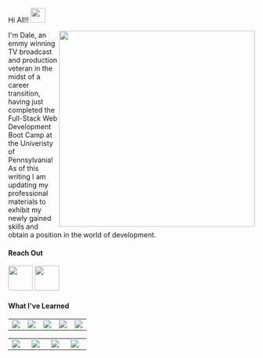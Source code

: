 Hi All!! <img src="https://media.giphy.com/media/hvRJCLFzcasrR4ia7z/giphy.gif" width="30px">

<img align="right" src="https://user-images.githubusercontent.com/74573261/109544626-cba16580-7a95-11eb-82a6-786b61a71444.gif" width="400px">

I'm Dale, an emmy winning TV broadcast and production veteran in the midst of a career transition, having just completed the Full-Stack Web Development Boot Camp at the Univeristy of Pennsylvania!  As of this writing I am updating my professional materials to exhibit my newly gained skills and obtain a position in the world of development.

#### Reach Out


[<img width="50px" src="https://i.pinimg.com/originals/de/b4/6f/deb46f02a59e3b3a2aa58fac16290d63.gif">](https://www.linkedin.com/in/dale-jacobs/)
[<img width="50px" src="https://user-images.githubusercontent.com/74573261/109553318-e2998500-7aa0-11eb-9632-1d1dc7c19d4e.gif">](mailto:dalejohn33@gmail.com)

#### What I've Learned
<table>
<tbody>
 <tr>
<td align="left" width="20%">
<img src="https://img.icons8.com/nolan/64/html-5.png"/>
</td>
  
<td align="left" width="20%">
<img src="https://img.icons8.com/nolan/64/css-filetype.png"/>
  </td>
  <td align="left" width="20%">
<img src="https://img.icons8.com/nolan/64/javascript.png"/>
   </td>
  <td align="left" width="20%">
<img src="https://img.icons8.com/nolan/64/sql.png"/>
   </td>
     <td align="left" width="20%">
   <img src="https://user-images.githubusercontent.com/74573261/109549177-9e57b600-7a9b-11eb-9b0f-8f6dd56b8e29.png"/>
  </td>
</tbody>
</table>
<table>
  <tbody>
    <td align="left" width="20%">
      <img src="https://user-images.githubusercontent.com/74573261/109549529-158d4a00-7a9c-11eb-8329-9634b3284712.png" />
    </td>
    <td align="left" width="20%">
    <img src="https://user-images.githubusercontent.com/74573261/109550205-f5aa5600-7a9c-11eb-908d-03059cf59e52.png" />
      </td>
     </td>
    <td align="left" width="20%">
    <img src="https://user-images.githubusercontent.com/74573261/109550471-546fcf80-7a9d-11eb-8e89-3df886f88a79.png" />
      </td>
      <td align="left" width="20%">
    <img src="https://user-images.githubusercontent.com/74573261/109550664-9567e400-7a9d-11eb-903b-8b85df405070.png" />
      </td> 
      </tbody>
</table>

